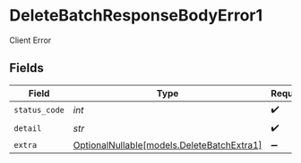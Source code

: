 # DeleteBatchResponseBodyError1

Client Error


## Fields

| Field                                                                        | Type                                                                         | Required                                                                     | Description                                                                  |
| ---------------------------------------------------------------------------- | ---------------------------------------------------------------------------- | ---------------------------------------------------------------------------- | ---------------------------------------------------------------------------- |
| `status_code`                                                                | *int*                                                                        | :heavy_check_mark:                                                           | N/A                                                                          |
| `detail`                                                                     | *str*                                                                        | :heavy_check_mark:                                                           | N/A                                                                          |
| `extra`                                                                      | [OptionalNullable[models.DeleteBatchExtra1]](../models/deletebatchextra1.md) | :heavy_minus_sign:                                                           | N/A                                                                          |